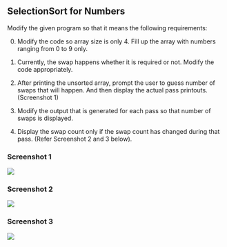 ## SelectionSort for Numbers 

Modify the given program so that it means the following requirements: 

0. Modify the code so array size is only 4. Fill up the array with numbers ranging from 0 to 9 only. 

1. Currently, the swap happens whether it is required or not. Modify the code appropriately. 

2. After printing the unsorted array, prompt the user to guess number of swaps that will happen. And then display the actual pass printouts. (Screenshot 1)

3. Modify the output that is generated for each pass so that number of swaps is displayed. 

4. Display the swap count only if the swap count has changed during that pass. (Refer Screenshot 2 and 3 below).



### Screenshot 1
![](https://lh3.googleusercontent.com/ADVCBWr2h3T2LcQplRDTWskui7SoM3tJ3M4BxZm7YclMWCpFneEbQRUz7ens0I1OzkODO4GXOv1IoVciy7Httc7w9Td3C2NUurbqnYhJvjWvSwj7oQn5KEhVsvP5KhVPsPU1zHK-IXlUYmLFr6IKClfgcJEbh-Glq5-xHCU59OMhRhk5n4fhADg_14B43fVcPGVX9N2QI1104FmLv1TwtVkvCrqcgl62H1JFgJFgB_0caIqW1CsL9Rxrtfz2DayhKxu0leK1KSky9ssxa7JeBr6dzoRT5PdMxHPzEP3XasybywAb8Pm1oSYkMgGKso8peNrZmvtYiskkYg46FaD9pECM5FvUSsNb9rA4VkiUuz7gvDSmxtbyhz_L10_uiNsLcYICi8WJPbkLuXMGe3NdDKea3JpBC_8g3OF8Kgr_oTnmrij8iWFYzNdj9T4f71WysHlhGR69tQBeHDnPRgqUqvFMVF44YQU-9QHviNhAfW00LN5jBg5ap9AQTSO35y6VL_LyCPryDifXtVHr8xEB2tMrT_fKAdO5D2i9nfqnVJGW1cqx5ZumRx3Iq8EcwYp6xqXF5zISnuO2BWl52SbYBnl2mIF8cOuMFzvMN8MHWiQr1UYzXZGcNZIeVA5H68ahv0s_XOzAiRm5AVMKu0GC6kwVcXqAop_pebbxB-QwwmcVus5YGEXVQiDTYP8E4paEKbNzYBxbbCiXqqXpwUWmrkk3bA=w744-h67-no?authuser=0)

### Screenshot 2
![](https://lh3.googleusercontent.com/FEWP1v9jptG6C4bofkDCilGlb_NN-7CCn4aoxoPYxRb13GqwTleCcrr7wAC19nSFiV4BMQdVaAt0G-L35Wm8CU4J56xNvlD1Dp7LR-9wGs81W72ANfAWVM3TUd_dTjAhNVztVSgVPEYGsD8qLXw2Bci7_iU4EGGhxqu02UEibkKsKUDBCL2yndn4r4ANony9leOg13iQHtckAPOO_BEk-HkTJnSCT06D18fjhyPLcWoh2VWBhfiaKnLGES_-IeMTV8PNVX9REcXusjjZkTfSnDadoUhDrcw6SMDH8OTrx3JKCwrymGfBpTsTJcEVL6lF_J7hfoFxe8BtqvvedvDM13aEUpKRXeqlEQ2qg2z1iKPtYUlJS2FdfXFiRwrFHC-_phe5vjSeqYJjkFbHG__Q_xa7rfgRti2uDrVDVBnp-eGeFewjMoxxFJOOFnhEaTvr1zH0A9e5uX6ZdyuC-L2seOXgGz7y8cwRo9B8Zp0gie020DzES0IHAptnLSR_lgG9525Th_-xqCMOTsTFKpsiEXAJpeKN6EQLW_UQiGYjrvWs26ScBF5loDDjlhM5joHlUXveaKgfPT5AG6TueJQrM9bXtF3647OGmqxZxKJpLCK86kEzAc7K61pF1j3GKHd2B_W9B-TPvGkR9K_fLqSToAy70xt5JO8cqZqLce5XKU4bs6x_iFo7uAKOBBBYMOqfUAsZZsEj4zpV1Z39v-89Vrt9TA=w747-h328-no?authuser=0)

### Screenshot 3 
![](https://lh3.googleusercontent.com/dN7954IK4sEn6GUDemJnR-IQ8yjregv0uOUhEum44DRN5XtvIhb0kUN9FAWdntfu0bYD50X7vmgGElN0qszYq4O_yspj0bLYg48iTcxPMTz82pKJjbpaCJsKbn-t8O-F-i-FugpV9PLqr26gWFmZVd_krmApOw5Va7J5CBxg3rIXXKYgwOvRfmea_KM1vMUY-5CUfEeexh5Ys85KAfyXuALd1iA_eGhCdi8zClou1-hTACJCimXPADT5HuIukEcKsFvPlsFFctr78SV_wDwLudwexBWolz2G2QsEIfX_XjgALYKHGy_R7XpJotf8ke0GbZzeZ2A4Ap5Zql7fdpu1hlKXwWj-cNdM-GJRFc_rvcM9gxbWSzTZJslL98NNd4oPYS0RWejmwA9SJKKsdfvnsDT_HrLnrEopTN6clBLUAOntA6FeiTp17-BaVz90u0ftghbPY4w5qXV1DG1-noRn-1iFOio28q8JLrvMdMJ1LE9QUCKcJx6duT8RQJFBaECoaSs4rcsvYE5S0UJKR6bop49gs1-VyZfEfew_TOfa094-eCmOxI3LWfaTru51YCZ-7wbe-ez9YmEPoSTI9eTviRGgEqQ0bdgRg-GT8oD1UFvOaNhIvPWrIPKZHSFXQGWHS95ajVXXCoyKtlnjpM-wKNz8gVrkN8cnTm758k4c9_viblQFPAJAaxc03R5dj8kAJbWLxr6uAv3pt0TMhzP8ajKGtQ=w645-h286-no?authuser=0)